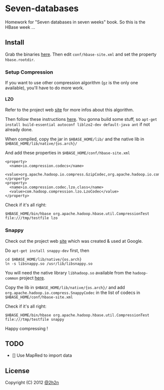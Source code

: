 # Seven-databases

Homework for "Seven databases in seven weeks" book. So this is the HBase week ...

## Install

Grab the binaries [here](https://www.apache.org/dyn/closer.cgi/hbase/).
Then edit `conf/hbase-site.xml` and set the property `hbase.rootdir`.

### Setup Compression

If you want to use other compression algorithm (`gz` is the only one available), you'll have to do more work.

#### LZO

Refer to the project web [site](http://www.oberhumer.com/opensource/lzo/) for more infos about this algorithm.

Then follow these instructions [here](https://github.com/toddlipcon/hadoop-lzo). You gonna build some stuff, so `apt-get install build-essential autoconf liblzo2-dev default-java ant` if not already done.

When compiled, copy the jar in `$HBASE_HOME/lib/` and the native lib in `$HBASE_HOME/lib/native/{os.arch}/`

And add these properties in `$HBASE_HOME/conf/hbase-site.xml`

    <property>
      <name>io.compression.codecs</name>
      <value>org.apache.hadoop.io.compress.GzipCodec,org.apache.hadoop.io.compress.DefaultCodec,com.hadoop.compression.lzo.LzoCodec,com.hadoop.compression.lzo.LzopCodec,org.apache.hadoop.io.compress.BZip2Codec</value>
    </property>
    <property>
      <name>io.compression.codec.lzo.class</name>
      <value>com.hadoop.compression.lzo.LzoCodec</value>
    </property>

Check if it's all right:

    $HBASE_HOME/bin/hbase org.apache.hadoop.hbase.util.CompressionTest file:///tmp/testfile lzo

### Snappy

Check out the project web [site](https://code.google.com/p/snappy/) which was created & used at Google.

Do `apt-get install snappy-dev` first, then

    cd $HBASE_HOME/lib/native/{os.arch}
    ln -s libsnappy.so /usr/lib/libsnappy.so

You will need the native library `libhadoop.so` available from the `hadoop-common` project [here](https://hadoop.apache.org/common/releases.html#Download).

Copy the lib in `$HBASE_HOME/lib/native/{os.arch}/` and add `org.apache.hadoop.io.compress.SnappyCodec` in the list of codecs in `$HBASE_HOME/conf/hbase-site.xml`

Check if it's all right:

    $HBASE_HOME/bin/hbase org.apache.hadoop.hbase.util.CompressionTest file:///tmp/testfile snappy

Happy compressing !

## TODO

*  [] Use MapRed to import data

## License

Copyright (C) 2012 [@2h2n](https://twitter.com/2h2n/)


